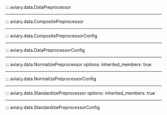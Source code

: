 ::: aviary.data.DataPreprocessor

---

::: aviary.data.CompositePreprocessor

---

::: aviary.data.CompositePreprocessorConfig

---

::: aviary.data.DataPreprocessorConfig

---

::: aviary.data.NormalizePreprocessor
    options:
      inherited_members: true

---

::: aviary.data.NormalizePreprocessorConfig

---

::: aviary.data.StandardizePreprocessor
    options:
      inherited_members: true

---

::: aviary.data.StandardizePreprocessorConfig
